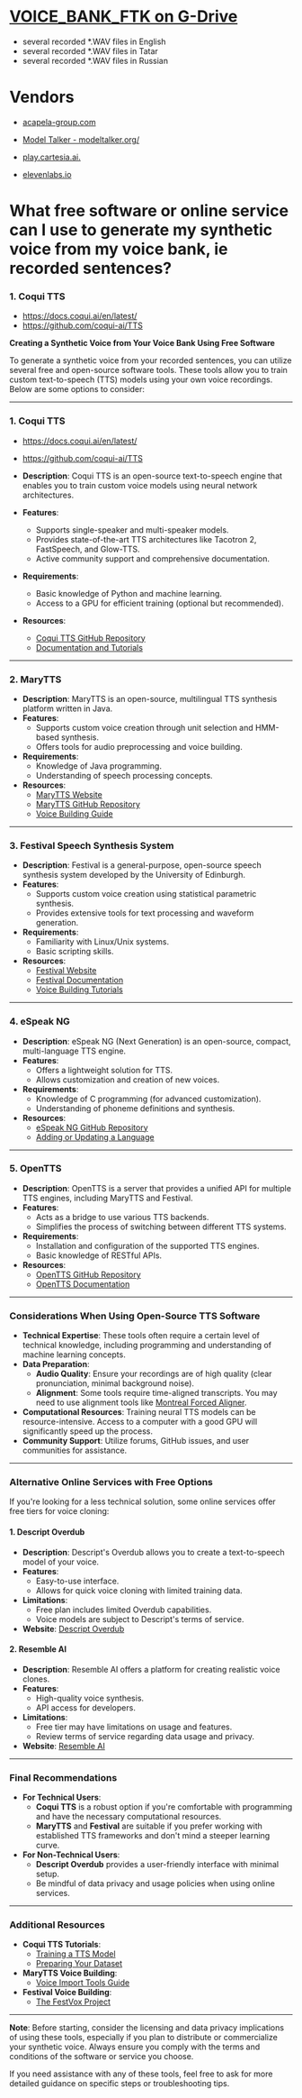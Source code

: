 # [VOICE_BANK_FTK on G-Drive](https://drive.google.com/drive/folders/116i8Tv5if7SuHrXSBO6avX4Uj1ZuZ4z7?usp=drive_link)

- several recorded *.WAV files in English
- several recorded *.WAV files in  Tatar
- several recorded *.WAV files in Russian



# Vendors
* [acapela-group.com](https://www.acapela-group.com/voices/voice-banking/)
* [Model Talker - modeltalker.org/](https://www.modeltalker.org/)

* [play.cartesia.ai.](https://play.cartesia.ai.)
* [elevenlabs.io](https://elevenlabs.io)
  
# What free software or online service can I use to generate my synthetic voice from my voice bank, ie recorded sentences?

### **1. Coqui TTS**

- https://docs.coqui.ai/en/latest/
- https://github.com/coqui-ai/TTS
  


**Creating a Synthetic Voice from Your Voice Bank Using Free Software**

To generate a synthetic voice from your recorded sentences, you can utilize several free and open-source software tools. These tools allow you to train custom text-to-speech (TTS) models using your own voice recordings. Below are some options to consider:

---

### **1. Coqui TTS**

- https://docs.coqui.ai/en/latest/
- https://github.com/coqui-ai/TTS
  
- **Description**: Coqui TTS is an open-source text-to-speech engine that enables you to train custom voice models using neural network architectures.
- **Features**:
  - Supports single-speaker and multi-speaker models.
  - Provides state-of-the-art TTS architectures like Tacotron 2, FastSpeech, and Glow-TTS.
  - Active community support and comprehensive documentation.
- **Requirements**:
  - Basic knowledge of Python and machine learning.
  - Access to a GPU for efficient training (optional but recommended).
- **Resources**:
  - [Coqui TTS GitHub Repository](https://github.com/coqui-ai/TTS)
  - [Documentation and Tutorials](https://tts.readthedocs.io/en/latest/)

---

### **2. MaryTTS**

- **Description**: MaryTTS is an open-source, multilingual TTS synthesis platform written in Java.
- **Features**:
  - Supports custom voice creation through unit selection and HMM-based synthesis.
  - Offers tools for audio preprocessing and voice building.
- **Requirements**:
  - Knowledge of Java programming.
  - Understanding of speech processing concepts.
- **Resources**:
  - [MaryTTS Website](https://mary.dfki.de/)
  - [MaryTTS GitHub Repository](https://github.com/marytts/marytts)
  - [Voice Building Guide](https://github.com/marytts/marytts/wiki/New-Voice#voicebuildingtutorial)

---

### **3. Festival Speech Synthesis System**

- **Description**: Festival is a general-purpose, open-source speech synthesis system developed by the University of Edinburgh.
- **Features**:
  - Supports custom voice creation using statistical parametric synthesis.
  - Provides extensive tools for text processing and waveform generation.
- **Requirements**:
  - Familiarity with Linux/Unix systems.
  - Basic scripting skills.
- **Resources**:
  - [Festival Website](http://www.cstr.ed.ac.uk/projects/festival/)
  - [Festival Documentation](http://festvox.org/docs/manual-2.5.0/festival_toc.html)
  - [Voice Building Tutorials](http://festvox.org/festvox/)

---

### **4. eSpeak NG**

- **Description**: eSpeak NG (Next Generation) is an open-source, compact, multi-language TTS engine.
- **Features**:
  - Offers a lightweight solution for TTS.
  - Allows customization and creation of new voices.
- **Requirements**:
  - Knowledge of C programming (for advanced customization).
  - Understanding of phoneme definitions and synthesis.
- **Resources**:
  - [eSpeak NG GitHub Repository](https://github.com/espeak-ng/espeak-ng)
  - [Adding or Updating a Language](https://github.com/espeak-ng/espeak-ng/blob/master/docs/languages.md)

---

### **5. OpenTTS**

- **Description**: OpenTTS is a server that provides a unified API for multiple TTS engines, including MaryTTS and Festival.
- **Features**:
  - Acts as a bridge to use various TTS backends.
  - Simplifies the process of switching between different TTS systems.
- **Requirements**:
  - Installation and configuration of the supported TTS engines.
  - Basic knowledge of RESTful APIs.
- **Resources**:
  - [OpenTTS GitHub Repository](https://github.com/synesthesiam/opentts)
  - [OpenTTS Documentation](https://opentts.readthedocs.io/en/latest/)

---

### **Considerations When Using Open-Source TTS Software**

- **Technical Expertise**: These tools often require a certain level of technical knowledge, including programming and understanding of machine learning concepts.
- **Data Preparation**:
  - **Audio Quality**: Ensure your recordings are of high quality (clear pronunciation, minimal background noise).
  - **Alignment**: Some tools require time-aligned transcripts. You may need to use alignment tools like [Montreal Forced Aligner](https://montreal-forced-aligner.readthedocs.io/en/latest/).
- **Computational Resources**: Training neural TTS models can be resource-intensive. Access to a computer with a good GPU will significantly speed up the process.
- **Community Support**: Utilize forums, GitHub issues, and user communities for assistance.

---

### **Alternative Online Services with Free Options**

If you're looking for a less technical solution, some online services offer free tiers for voice cloning:

#### **1. Descript Overdub**

- **Description**: Descript's Overdub allows you to create a text-to-speech model of your voice.
- **Features**:
  - Easy-to-use interface.
  - Allows for quick voice cloning with limited training data.
- **Limitations**:
  - Free plan includes limited Overdub capabilities.
  - Voice models are subject to Descript's terms of service.
- **Website**: [Descript Overdub](https://www.descript.com/overdub)

#### **2. Resemble AI**

- **Description**: Resemble AI offers a platform for creating realistic voice clones.
- **Features**:
  - High-quality voice synthesis.
  - API access for developers.
- **Limitations**:
  - Free tier may have limitations on usage and features.
  - Review terms of service regarding data usage and privacy.
- **Website**: [Resemble AI](https://www.resemble.ai/)

---

### **Final Recommendations**

- **For Technical Users**:
  - **Coqui TTS** is a robust option if you're comfortable with programming and have the necessary computational resources.
  - **MaryTTS** and **Festival** are suitable if you prefer working with established TTS frameworks and don't mind a steeper learning curve.
- **For Non-Technical Users**:
  - **Descript Overdub** provides a user-friendly interface with minimal setup.
  - Be mindful of data privacy and usage policies when using online services.

---

### **Additional Resources**

- **Coqui TTS Tutorials**:
  - [Training a TTS Model](https://tts.readthedocs.io/en/latest/training_and_tuning.html)
  - [Preparing Your Dataset](https://tts.readthedocs.io/en/latest/data_prep.html)
- **MaryTTS Voice Building**:
  - [Voice Import Tools Guide](https://github.com/marytts/marytts/wiki/VoiceImportTools)
- **Festival Voice Building**:
  - [The FestVox Project](http://festvox.org/)

---

**Note**: Before starting, consider the licensing and data privacy implications of using these tools, especially if you plan to distribute or commercialize your synthetic voice. Always ensure you comply with the terms and conditions of the software or service you choose.

If you need assistance with any of these tools, feel free to ask for more detailed guidance on specific steps or troubleshooting tips.

